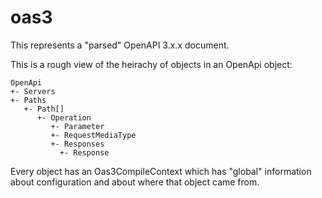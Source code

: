# oas3

This represents a "parsed" OpenAPI 3.x.x document.

This is a rough view of the heirachy of objects in an OpenApi object:

```text
OpenApi
+- Servers
+- Paths
   +- Path[]
      +- Operation
         +- Parameter
         +- RequestMediaType
         +- Responses
           +- Response
```

Every object has an Oas3CompileContext which has "global" information about
configuration and about where that object came from.
